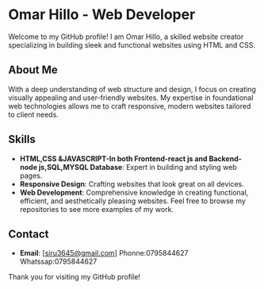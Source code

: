 # Omar Hillo - Web Developer

Welcome to my GitHub profile! I am Omar Hillo, a skilled website creator specializing in building sleek and functional websites using HTML and CSS. 

## About Me

With a deep understanding of web structure and design, I focus on creating visually appealing and user-friendly websites. My expertise in foundational web technologies allows me to craft responsive, modern websites tailored to client needs.

## Skills

- **HTML,CSS &JAVASCRIPT-In both Frontend-react js and Backend-node js,SQL,MYSQL Database**: Expert in building and styling web pages.
- **Responsive Design**: Crafting websites that look great on all devices.
- **Web Development**: Comprehensive knowledge in creating functional, efficient, and aesthetically pleasing websites.
Feel free to browse my repositories to see more examples of my work.

## Contact

- **Email**: [siru3645@gmail.com]
     Phonne:0795844627
     Whatssap:0795844627


Thank you for visiting my GitHub profile!
